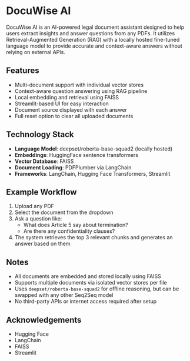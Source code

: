 # DocuWise AI

DocuWise AI is an AI-powered legal document assistant designed to help users extract insights and answer questions from any PDFs. It utilizes Retrieval-Augmented Generation (RAG) with a locally hosted fine-tuned language model to provide accurate and context-aware answers without relying on external APIs.

## Features

- Multi-document support with individual vector stores
- Context-aware question answering using RAG pipeline
- Local embedding and retrieval using FAISS
- Streamlit-based UI for easy interaction
- Document source displayed with each answer
- Full reset option to clear all uploaded documents

## Technology Stack

- **Language Model**: deepset/roberta-base-squad2 (locally hosted)
- **Embeddings**: HuggingFace sentence transformers
- **Vector Database**: FAISS
- **Document Loading**: PDFPlumber via LangChain
- **Frameworks**: LangChain, Hugging Face Transformers, Streamlit

## Example Workflow

1. Upload any PDF
2. Select the document from the dropdown
3. Ask a question like:
   - What does Article 5 say about termination?
   - Are there any confidentiality clauses?
4. The system retrieves the top 3 relevant chunks and generates an answer based on them

## Notes

- All documents are embedded and stored locally using FAISS
- Supports multiple documents via isolated vector stores per file
- Uses `deepset/roberta-base-squad2` for offline reasoning, but can be swapped with any other Seq2Seq model
- No third-party APIs or internet access required after setup

## Acknowledgements

- Hugging Face
- LangChain
- FAISS
- Streamlit
